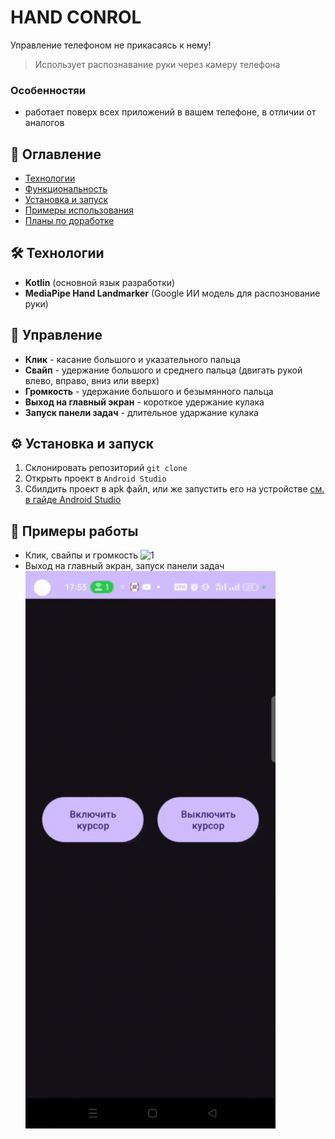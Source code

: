 
# HAND CONROL

Управление телефоном не прикасаясь к нему!

> Использует распознавание руки через камеру телефона

### Особенностяи

- работает поверх всех приложений в вашем телефоне, в отличии от аналогов

## 🔹 Оглавление

- [Технологии](#-технологии)
- [Функциональность](#-функциональность)  
- [Установка и запуск](#️-установка-и-запуск)  
- [Примеры использования](#-примеры-работы)  
- [Планы по доработке](#-планы-по-доработке)  

## 🛠 Технологии  

- **Kotlin** (основной язык разработки)
- **MediaPipe Hand Landmarker** (Google ИИ модель для распознование руки)

## 👋 Управление

- **Клик** - касание большого и указательного пальца
- **Свайп** - удержание большого и среднего пальца (двигать рукой влево, вправо, вниз или вверх)
- **Громкость** - удержание большого и безымянного пальца
- **Выход на главный экран** - короткое удержание кулака
- **Запуск панели задач** - длительное ударжание кулака 

## ⚙️ Установка и запуск

1. Склонировать репозиторий ``git clone ``
2. Открыть проект в ``Android Studio``
3. Сбилдить проект в apk файл, или же запустить его на устройстве [см. в гайде Android Studio](https://developer.android.com/studio/run/device?hl=ru)

## 📸 Примеры работы

- Клик, свайпы и громкость
![1](/misc/examplework1.gif)
- Выход на главный экран, запуск панели задач
![2](/misc/examplework2.gif)
